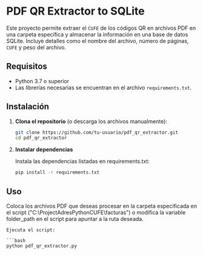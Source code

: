 # PDF QR Extractor to SQLite

Este proyecto permite extraer el `CUFE` de los códigos QR en archivos PDF en una carpeta específica y almacenar la información en una base de datos SQLite. Incluye detalles como el nombre del archivo, número de páginas, `CUFE` y peso del archivo.

## Requisitos

- Python 3.7 o superior
- Las librerías necesarias se encuentran en el archivo `requirements.txt`.

## Instalación

1. **Clona el repositorio** (o descarga los archivos manualmente):

   ```bash
   git clone https://github.com/tu-usuario/pdf_qr_extractor.git
   cd pdf_qr_extractor

2. **Instalar dependencias**

    Instala las dependencias listadas en requirements.txt:
    ```bash
    pip install -r requirements.txt

## Uso

Coloca los archivos PDF que deseas procesar en la carpeta especificada en el script ("C:\ProjectAdresPythonCUFE\facturas") o modifica la variable folder_path en el script para apuntar a la ruta deseada.

    Ejecuta el script:
    
    ```bash
    python pdf_qr_extractor.py


